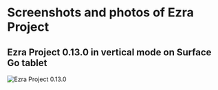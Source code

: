 # Screenshots and photos of Ezra Project

## Ezra Project 0.13.0 in vertical mode on Surface Go tablet 
![Ezra Project 0.13.0](https://raw.githubusercontent.com/tobias-klein/ezra-project/master/screenshots/ezra_project_0_13_0_surface_go.jpg "Ezra Project 0.13.0 on Surface Go")